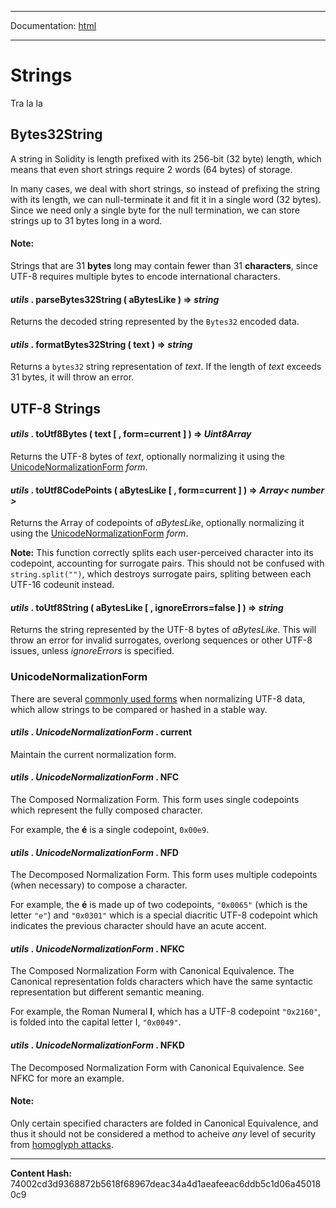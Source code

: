 -----

Documentation: [html](https://docs-beta.ethers.io/)

-----


Strings
=======


Tra la la


Bytes32String
-------------


A string in Solidity is length prefixed with its 256-bit (32 byte)
length, which means that even short strings require 2 words (64 bytes)
of storage.

In many cases, we deal with short strings, so instead of prefixing
the string with its length, we can null-terminate it and fit it in a
single word (32 bytes). Since we need only a single byte for the
null termination, we can store strings up to 31 bytes long in a
word.


#### **Note:**

Strings that are 31 **bytes** long may contain fewer than 31 **characters**,
since UTF-8 requires multiple bytes to encode international characters.




#### *utils* . **parseBytes32String** ( aBytesLike )  **=>** *string*

Returns the decoded string represented by the `Bytes32` encoded data.




#### *utils* . **formatBytes32String** ( text )  **=>** *string*

Returns a `bytes32` string representation of *text*. If the
length of *text* exceeds 31 bytes, it will throw an error.




UTF-8 Strings
-------------



#### *utils* . **toUtf8Bytes** ( text [  , form=current ]  )  **=>** *Uint8Array*

Returns the UTF-8 bytes of *text*, optionally normalizing it using the
[UnicodeNormalizationForm](./) *form*.




#### *utils* . **toUtf8CodePoints** ( aBytesLike [  , form=current ]  )  **=>** *Array< number >*

Returns the Array of codepoints of *aBytesLike*, optionally normalizing it using the
[UnicodeNormalizationForm](./) *form*.

**Note:** This function correctly splits each user-perceived character into
its codepoint, accounting for surrogate pairs. This should not be confused with
`string.split("")`, which destroys surrogate pairs, spliting between each UTF-16
codeunit instead.




#### *utils* . **toUtf8String** ( aBytesLike [  , ignoreErrors=false ]  )  **=>** *string*

Returns the string represented by the UTF-8 bytes of *aBytesLike*. This will
throw an error for invalid surrogates, overlong sequences or other UTF-8 issues,
unless *ignoreErrors* is specified.




### UnicodeNormalizationForm


There are several [commonly used forms](https://en.wikipedia.org/wiki/Unicode_equivalence)
when normalizing UTF-8 data, which allow strings to be compared or hashed in a stable
way.


#### *utils* . *UnicodeNormalizationForm* . **current**

Maintain the current normalization form.




#### *utils* . *UnicodeNormalizationForm* . **NFC**

The Composed Normalization Form. This form uses single codepoints
which represent the fully composed character.

For example, the **&eacute;** is a single codepoint, `0x00e9`.




#### *utils* . *UnicodeNormalizationForm* . **NFD**

The Decomposed Normalization Form. This form uses multiple codepoints
(when necessary) to compose a character.

For example, the **&eacute;**
is made up of two codepoints, `"0x0065"` (which is the letter `"e"`)
and `"0x0301"` which is a special diacritic UTF-8 codepoint which
indicates the previous character should have an acute accent.




#### *utils* . *UnicodeNormalizationForm* . **NFKC**

The Composed Normalization Form with Canonical Equivalence. The Canonical
representation folds characters which have the same syntactic representation
but different semantic meaning.

For example, the Roman Numeral **I**, which has a UTF-8
codepoint `"0x2160"`, is folded into the capital letter I, `"0x0049"`.




#### *utils* . *UnicodeNormalizationForm* . **NFKD**

The Decomposed Normalization Form with Canonical Equivalence.
See NFKC for more an example.




#### **Note:**

Only certain specified characters are folded in Canonical Equivalence, and thus
it should not be considered a method to acheive *any* level of security from
[homoglyph attacks](https://en.wikipedia.org/wiki/IDN_homograph_attack).





-----
**Content Hash:** 74002cd3d9368872b5618f68967deac34a4d1aeafeeac6ddb5c1d06a450180c9
